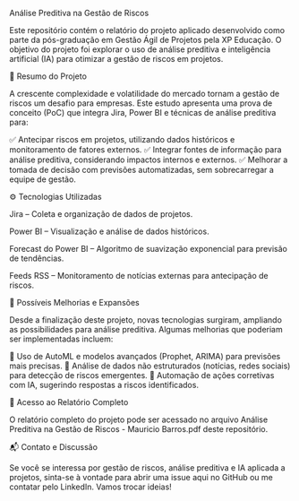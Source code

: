 Análise Preditiva na Gestão de Riscos

Este repositório contém o relatório do projeto aplicado desenvolvido como parte da pós-graduação em Gestão Ágil de Projetos pela XP Educação. O objetivo do projeto foi explorar o uso de análise preditiva e inteligência artificial (IA) para otimizar a gestão de riscos em projetos.

📌 Resumo do Projeto

A crescente complexidade e volatilidade do mercado tornam a gestão de riscos um desafio para empresas. Este estudo apresenta uma prova de conceito (PoC) que integra Jira, Power BI e técnicas de análise preditiva para:

✅ Antecipar riscos em projetos, utilizando dados históricos e monitoramento de fatores externos.
✅ Integrar fontes de informação para análise preditiva, considerando impactos internos e externos.
✅ Melhorar a tomada de decisão com previsões automatizadas, sem sobrecarregar a equipe de gestão.

⚙️ Tecnologias Utilizadas

Jira – Coleta e organização de dados de projetos.

Power BI – Visualização e análise de dados históricos.

Forecast do Power BI – Algoritmo de suavização exponencial para previsão de tendências.

Feeds RSS – Monitoramento de notícias externas para antecipação de riscos.


🚀 Possíveis Melhorias e Expansões

Desde a finalização deste projeto, novas tecnologias surgiram, ampliando as possibilidades para análise preditiva. Algumas melhorias que poderiam ser implementadas incluem:

🔹 Uso de AutoML e modelos avançados (Prophet, ARIMA) para previsões mais precisas.
🔹 Análise de dados não estruturados (notícias, redes sociais) para detecção de riscos emergentes.
🔹 Automação de ações corretivas com IA, sugerindo respostas a riscos identificados.

📄 Acesso ao Relatório Completo

O relatório completo do projeto pode ser acessado no arquivo Análise Preditiva na Gestão de Riscos - Mauricio Barros.pdf deste repositório.

📬 Contato e Discussão

Se você se interessa por gestão de riscos, análise preditiva e IA aplicada a projetos, sinta-se à vontade para abrir uma issue aqui no GitHub ou me contatar pelo LinkedIn. Vamos trocar ideias!
